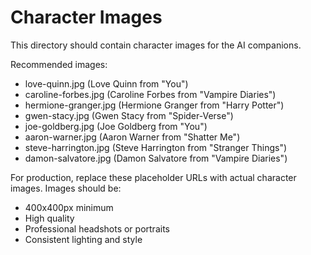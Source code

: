 # Character Images

This directory should contain character images for the AI companions.

Recommended images:
- love-quinn.jpg (Love Quinn from "You")
- caroline-forbes.jpg (Caroline Forbes from "Vampire Diaries")
- hermione-granger.jpg (Hermione Granger from "Harry Potter")
- gwen-stacy.jpg (Gwen Stacy from "Spider-Verse")
- joe-goldberg.jpg (Joe Goldberg from "You")
- aaron-warner.jpg (Aaron Warner from "Shatter Me")
- steve-harrington.jpg (Steve Harrington from "Stranger Things")
- damon-salvatore.jpg (Damon Salvatore from "Vampire Diaries")

For production, replace these placeholder URLs with actual character images.
Images should be:
- 400x400px minimum
- High quality
- Professional headshots or portraits
- Consistent lighting and style